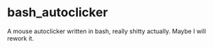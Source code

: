 # bash_autoclicker
A mouse autoclicker written in bash, really shitty actually. Maybe I will rework it.
